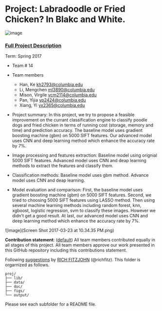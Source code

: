 # Project: Labradoodle or Fried Chicken? In Blakc and White. 
![image](figs/poodleKFC.jpg)

### [Full Project Description](doc/project3_desc.html)

Term: Spring 2017

+ Team # 14
+ Team members
	+ Han, Ke kh2793@columbia.edu
	+ Li, Mengchen ml3890@columbia.edu
	+ Mison, Virgile vcm2114@columbia.edu
	+ Pan, Yijia yp2424@columbia.edu
	+ Xiang, Yi yx2365@columbia.edu

+ Project summary: In this project, we try to propose a feasible improvement on the currant classification engine to classify poodle dogs and fried chicken in terms of running cost (storage, memory and time) and prediction accuracy. The baseline model uses gradient boosting machine (gbm) on 5000 SIFT features. Our advanced model uses CNN and deep learning method which enhance the accuracy rate by 7%.

+ Image processing and features extraction: Baseline model using orignial 5000 SIFT features. Advanced model uses CNN and deap learning methods to extract the features and classify them.

+ Classification methods: Baseline model uses gbm method. Advance model uses CNN and deap learning. 

+ Model evaluation and comparison: First, the baseline model uses gradient boosting machine (gbm) on 5000 SIFT features. Second, we tried to choosing 5000 SIFT features using LASSO method. Then using several machine learning methods including random forest, knn, xgboost, logistic regression, svm to classify these images. However we didn't get a good result. At last, our advanced model uses CNN and deep learning method which enhance the accuracy rate by 7%.

![image](Screen Shot 2017-03-23 at 10.34.35 PM.png)

**Contribution statement**: ([default](doc/a_note_on_contributions.md)) All team members contributed equally in all stages of this project. All team members approve our work presented in this GitHub repository including this contributions statement. 

Following [suggestions](http://nicercode.github.io/blog/2013-04-05-projects/) by [RICH FITZJOHN](http://nicercode.github.io/about/#Team) (@richfitz). This folder is orgarnized as follows.

```
proj/
├── lib/
├── data/
├── doc/
├── figs/
└── output/
```

Please see each subfolder for a README file.
